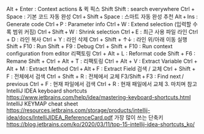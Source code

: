 Alt + Enter : Context actions & 퀵 픽스
Shift Shift : search everywhere
Ctrl + Space : 기본 코드 자동 완성
Ctrl + Shift + Space : 스마트 자동 완성 추천
Alt + Ins : Generate code
Ctrl + P : Parameter info
Ctrl + W : Extend selection (입력할 수록 범위 커짐)
Ctrl + Shift + W : Shrink selection
Ctrl + E : 최근 사용 파일
라인
Ctrl + D : 라인 복사
Ctrl + Y : 라인 삭제
Ctrl + Shift + ↑↓ : 라인 위/아래 이동
실행
Shift + F10 : Run
Shift + F9 : Debug
Ctrl + Shift + F10 : Run context configuration from editor
리팩토링
Ctrl + Alt + L : Reformat code
Shift + F6 : Remane
Shift + Ctrl + Alt + T : 리팩토링
Ctrl + Alt + V : Extract Variable
Ctrl + Alt + M : Extract Method
Ctrl + Alt + F : Extract Field
검색 / 교체
Ctrl + Shift + F : 전체에서 검색
Ctrl + Shift + R : 전체에서 교체
F3/Shift + F3 : Find next / previous
Ctrl + F : 현재 파일에서 검색
Ctrl + R : 현재 패일에서 교체
3. 마치며
참고
IntelliJ IDEA keyboard shortcuts
https://www.jetbrains.com/help/idea/mastering-keyboard-shortcuts.html
IntelliJ KEYMAP cheat sheet
https://resources.jetbrains.com/storage/products/intellij-idea/docs/IntelliJIDEA_ReferenceCard.pdf
가장 많이 쓰는 단축키
https://blog.jetbrains.com/ko/2020/03/11/top-15-intellij-idea-shortcuts_ko/
